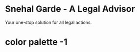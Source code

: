 # Snehal Garde - A Legal Advisor

Your one-stop solution for all legal actions.

# color palette -1
